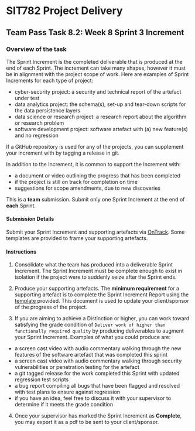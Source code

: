 <div id="banner"></div>

# SIT782 Project Delivery
## Team Pass Task 8.2: Week 8 Sprint 3 Increment

### Overview of the task
The Sprint Increment is the completed deliverable that is produced at the end of each Sprint. The increment can take many shapes, however it must be in alignment with the project scope of work. Here are examples of Sprint Increments for each type of project:

* cyber-security project: a security and technical report of the artefact under test
* data analytics project: the schema(s), set-up and tear-down scripts for the data persistence layers
* data science or research project: a research report about the algorithm or research problem
* software development project: software artefact with (a) new feature(s) and no regression

If a GitHub repository is used for any of the projects, you can supplement your increment with by tagging a release in git.

In addition to the Increment, it is common to support the Increment with:

* a document or video outlining the progress that has been completed
* if the project is still on track for completion on time
* suggestions for scope amendments, due to new discoveries

This is a **team** submission. Submit only one Sprint Increment at the end of **each** Sprint.

#### Submission Details
Submit your Sprint Increment and supporting artefacts via [OnTrack](https://ontrack.deakin.edu.au). Some templates are provided to frame your supporting artefacts.

#### Instructions

1. Consolidate what the team has produced into a deliverable Sprint Increment. The Sprint Increment must be complete enough to exist in isolation if the project were to suddenly seize after the Sprint ends.

2. Produce your supporting artefacts. The **minimum requirement** for a supporting artefact is to complete the Sprint Increment Report using the [template](https://deakin365.sharepoint.com/:f:/s/SIT782-t1-2018/EjtriPJQ6B1NuMrb9WI59oMB_UKn0Ui6ewP4ONJTzmFVLg?e=rp2vwG) provided. This document is used to update your client/sponsor of the progress of the project.

3. If you are aiming to achieve a Distinction or higher, you can work toward satisfying the grade condition of `Deliver work of higher than functionally required quality` by producing deliverables to augment your Sprint Increment. Examples of what you could produce are:

* a screen cast video with audio commentary walking through the new features of the software artefact that was completed this sprint
* a screen cast video with audio commentary walking through security vulnerabilities or penetration testing for the artefact
* a git tagged release for the work completed this Sprint with updated regression test scripts
* a bug report compiling all bugs that have been flagged and resolved with test plans to ensure against regression
* if you have an idea, feel free to discuss it with your supervisor to determine if it meets the grade condition

4. Once your supervisor has marked the Sprint Increment as **Complete**, you may export it as a pdf to be sent to your client/sponsor.

<div style="page-break-after:always;"></div>
